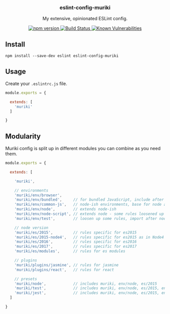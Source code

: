 <p align="center">
  <h3 align="center">eslint-config-muriki</h3>
  <p align="center">My extensive, opinionated ESLint config.<p>
  <p align="center">
    <a href="https://www.npmjs.com/package/eslint-config-muriki">
      <img src="https://img.shields.io/npm/v/eslint-config-muriki.svg" alt="npm version">
    </a>
    <a href="https://travis-ci.org/Moeriki/eslint-config-muriki">
      <img src="https://travis-ci.org/Moeriki/eslint-config-muriki.svg?branch=master" alt="Build Status"></img>
    </a>
    <a href="https://snyk.io/test/github/moeriki/eslint-config-muriki">
      <img src="https://snyk.io/test/github/moeriki/eslint-config-muriki/badge.svg" alt="Known Vulnerabilities"></img>
    </a>
  </p>
</p>

## Install

```
npm install --save-dev eslint eslint-config-muriki
```

## Usage

Create your `.eslintrc.js` file.

```javascript
module.exports = {

  extends: [
    'muriki'
  ]

}
```

## Modularity

Muriki config is split up in different modules you can combine as you need them.

```javascript
module.exports = {

  extends: [

    'muriki',

    // environments
    'muriki/env/browser',
    'muriki/env/bundled',     // for bundled JavaScript, include after browser for looser rules
    'muriki/env/common-js',   // node-ish environments, base for node and bundled
    'muriki/env/node',        // extends node-ish
    'muriki/env/node-script', // extends node - some rules loosened up
    'muriki/env/test',        // loosen up some rules, import after node/browser

    // node version
    'muriki/es/2015',         // rules specific for es2015
    'muriki/es/2015-node4',   // rules specific for es2015 as in Node4
    'muriki/es/2016',         // rules specific for es2016
    'muriki/es/2017',         // rules specific for es2017
    'muriki/es/modules',      // rules for es modules

    // plugins
    'muriki/plugins/jasmine', // rules for jasmine
    'muriki/plugins/react',   // rules for react

    // presets
    'muriki/node',            // includes muriki, env/node, es/2015
    'muriki/test',            // includes muriki, env/node, es/2015, env/test
    'muriki/jest',            // includes muriki, env/node, es/2015, env/test, plugins/jasmine
  ]

}
```
